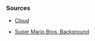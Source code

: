 ### Sources

* [Cloud](https://vignette.wikia.nocookie.net/finalfantasy/images/4/46/SSB4_-_Cloud_Strife.png/revision/latest?cb=20160228175125)

* [Super Mario Bros. Background](https://pre00.deviantart.net/d354/th/pre/f/2013/314/9/c/super_mario_bros_1_1_wallpaper_hd_flat_by_wougie89-d6toae7.png)
